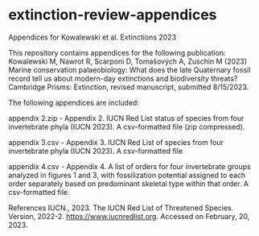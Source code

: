 # extinction-review-appendices
Appendices for Kowalewski et al. Extinctions 2023

This repository contains appendices for the following publication:
Kowalewski M, Nawrot R, Scarponi D, Tomašových A, Zuschin M (2023) Marine conservation palaeobiology: What does the late Quaternary fossil record tell us about modern-day extinctions and biodiversity threats? Cambridge Prisms: Extinction, revised manuscript, submitted 8/15/2023.

The following appendices are included:

appendix 2.zip - Appendix 2. IUCN Red List status of species from four invertebrate phyla (IUCN 2023). A csv-formatted file (zip compressed).

appendix 3.csv - Appendix 3. IUCN Red List of species from four invertebrate phyla (IUCN 2023). A csv-formatted file

appendix 4.csv - Appendix 4. A list of orders for four invertebrate groups analyzed in figures 1 and 3, with fossilization potential assigned to each order separately based on predominant skeletal type within that order. A csv-formatted file.

References
IUCN., 2023. The IUCN Red List of Threatened Species. Version, 2022-2. https://www.iucnredlist.org. Accessed on February, 20, 2023.

